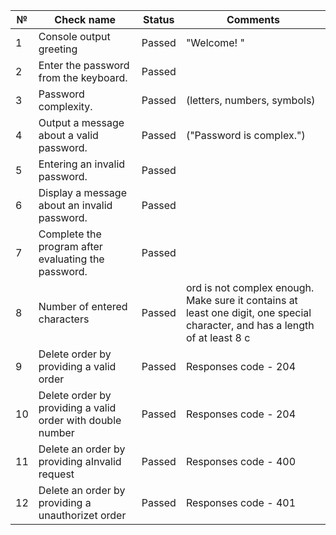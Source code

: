 | №  | Check name                                                 | Status | Comments                                                                                                                     |
|----|------------------------------------------------------------|--------|------------------------------------------------------------------------------------------------------------------------------|
| 1  | Console output greeting                                    | Passed | "Welcome! "                                                                                                                  |
| 2  | Enter the password from the keyboard.                      | Passed |                                                                                                                              |
| 3  | Password complexity.                                       | Passed | (letters, numbers, symbols)                                                                                                  |
| 4  | Output a message about a valid password.                   | Passed | ("Password is complex.")                                                                                                     |
| 5  | Entering an invalid password.                              | Passed |                                                                                                                              |
| 6  | Display a message about an invalid password.               | Passed |                                                                                                                              |
| 7  | Complete the program after evaluating the password.        | Passed |                                                                                                                              |
| 8  | Number of entered characters                               | Passed | ord is not complex enough. Make sure it contains at least one digit, one special character, and has a length of at least 8 c | 
| 9  | Delete order by providing a valid order                    | Passed | Responses code - 204                                                                                                         |
| 10 | Delete order by providing a valid order with double number | Passed | Responses code - 204                                                                                                         |
| 11 | Delete an order by providing aInvalid request              | Passed | Responses code - 400                                                                                                         |
| 12 | Delete an order by providing a unauthorizet order          | Passed | Responses code - 401                                                                                                         |
 
